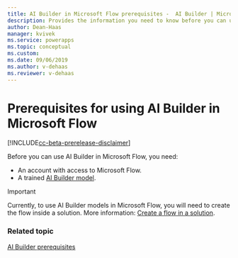 ```yaml
---
title: AI Builder in Microsoft Flow prerequisites -  AI Builder | Microsoft Docs
description: Provides the information you need to know before you can use AI Builder in Microsoft Flow.
author: Dean-Haas
manager: kvivek
ms.service: powerapps
ms.topic: conceptual
ms.custom: 
ms.date: 09/06/2019
ms.author: v-dehaas
ms.reviewer: v-dehaas
---
```


# Prerequisites for using AI Builder in Microsoft Flow

[!INCLUDE[cc-beta-prerelease-disclaimer](./includes/cc-beta-prerelease-disclaimer.md)]

Before you can use AI Builder in Microsoft Flow, you need:

- An account with access to Microsoft Flow.
- A trained [AI Builder model](build-model.md).

> [!IMPORTANT]
 > Currently, to use AI Builder models in Microsoft Flow, you will need to create the flow inside a solution. More information: [Create a flow in a solution](/flow/create-flow-solution).

### Related topic

[AI Builder prerequisites](build-model.md#prerequisites)
